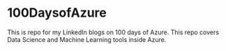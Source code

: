 # 100DaysofAzure

This is repo for my LinkedIn blogs on 100 days of Azure. This repo covers Data Science and Machine Learning tools inside Azure. 

